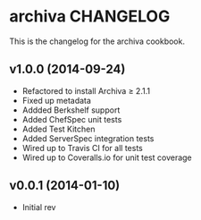archiva CHANGELOG
======================
This is the changelog for the archiva cookbook.

v1.0.0 (2014-09-24)
-------------------
* Refactored to install Archiva ≥ 2.1.1
* Fixed up metadata
* Addded Berkshelf support
* Added ChefSpec unit tests
* Added Test Kitchen
* Added ServerSpec integration tests
* Wired up to Travis CI for all tests
* Wired up to Coveralls.io for unit test coverage

v0.0.1 (2014-01-10)
-------------------
* Initial rev

